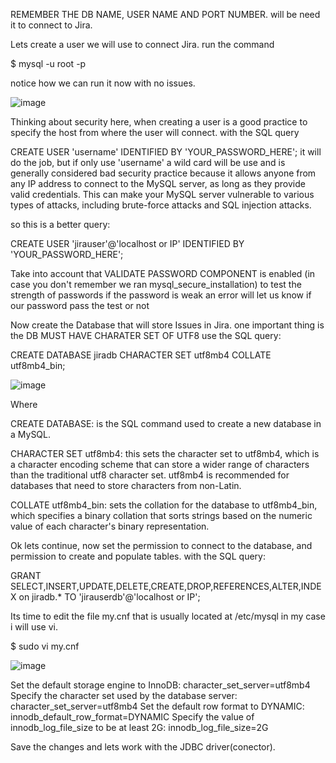 REMEMBER THE DB NAME, USER NAME AND PORT NUMBER. will be need it to connect to Jira.

Lets create a user we will use to connect Jira. run the command

$ mysql -u root -p

notice how we can run it now with no issues.

![image](https://user-images.githubusercontent.com/45543969/221036704-0e632aee-ef28-4f0d-a802-40413b2db92d.png)

Thinking about security here, when creating a user is a good practice to specify the host from where the user will connect.
with the SQL query 

CREATE USER 'username' IDENTIFIED BY 'YOUR_PASSWORD_HERE'; 
it will do the job, but if only use 'username' a wild card will be use and is generally considered bad security practice
because it allows anyone from any IP address to connect to the MySQL server, as long as they provide valid credentials.
This can make your MySQL server vulnerable to various types of attacks, including brute-force attacks and SQL injection attacks.

so this is a better query:

CREATE USER 'jirauser'@'localhost or IP' IDENTIFIED BY 'YOUR_PASSWORD_HERE';

Take into account that VALIDATE PASSWORD COMPONENT is enabled (in case you don't remember we ran mysql_secure_installation)
to test the strength of passwords if the password is weak an error will let us know if our password pass the test or not


Now create the Database that will store Issues in Jira. one important thing is
the DB MUST HAVE CHARATER SET OF UTF8 use the SQL query:

CREATE DATABASE jiradb CHARACTER SET utf8mb4 COLLATE utf8mb4_bin;

![image](https://user-images.githubusercontent.com/45543969/221289150-88350d5e-60e4-4892-a5b0-a8df8dc002ab.png)


Where 

CREATE DATABASE: is the SQL command used to create a new database in a MySQL.

CHARACTER SET utf8mb4: this sets the character set to utf8mb4, which is a character encoding scheme that can store
              a wider range of characters than the traditional utf8 character set. utf8mb4 is recommended for databases
              that need to store characters from non-Latin.
              
COLLATE utf8mb4_bin: sets the collation for the database to utf8mb4_bin, which specifies a binary collation that sorts 
        strings based on the numeric value of each character's binary representation.


Ok lets continue, now set the permission to connect to the database, and permission to create and populate tables.
with the SQL query:

GRANT SELECT,INSERT,UPDATE,DELETE,CREATE,DROP,REFERENCES,ALTER,INDEX on jiradb.* TO 'jirauserdb'@'localhost or IP';

Its time to edit the file my.cnf that is usually located at /etc/mysql in my case i will use vi.

$ sudo vi my.cnf

![image](https://user-images.githubusercontent.com/45543969/221380948-668e6114-8add-4f5d-b3ae-f4bf85e9a30d.png)

Set the default storage engine to InnoDB: character_set_server=utf8mb4
Specify the character set used by the database server: character_set_server=utf8mb4
Set the default row format to DYNAMIC: innodb_default_row_format=DYNAMIC
Specify the value of innodb_log_file_size to be at least 2G: innodb_log_file_size=2G

Save the changes and lets work with the JDBC driver(conector).




